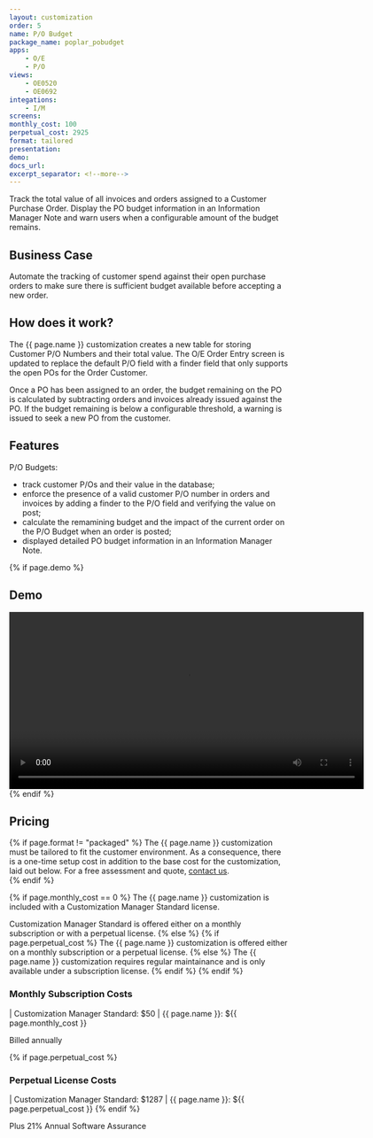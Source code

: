 ```yaml
---
layout: customization
order: 5
name: P/O Budget
package_name: poplar_pobudget
apps:
    - O/E
    - P/O
views:
    - OE0520
    - OE0692
integations:
    - I/M
screens:
monthly_cost: 100
perpetual_cost: 2925
format: tailored
presentation: 
demo: 
docs_url: 
excerpt_separator: <!--more-->
---
```


Track the total value of all invoices and orders assigned to a Customer
Purchase Order.  Display the PO budget information in an Information Manager
Note and warn users when a configurable amount of the budget remains.
<!--more-->

## Business Case

Automate the tracking of customer spend against their open purchase orders to
make sure there is sufficient budget available before accepting a new
order.

## How does it work?

The {{ page.name }} customization creates a new table for storing Customer
P/O Numbers and their total value.  The O/E Order Entry screen is updated
to replace the default P/O field with a finder field that only supports the
open POs for the Order Customer.

Once a PO has been assigned to an order, the budget remaining on the PO 
is calculated by subtracting orders and invoices already issued against the PO.
If the budget remaining is below a configurable threshold, a warning is issued
to seek a new PO from the customer.

## Features

P/O Budgets:

- track customer P/Os and their value in the database;
- enforce the presence of a valid customer P/O number in orders and invoices 
  by adding a finder to the P/O field and verifying the value on post;
- calculate the remamining budget and the impact of the current order on the 
  P/O Budget when an order is posted;
- displayed detailed PO budget information in an Information Manager Note.

{% if page.demo %}
## Demo

<video width="640" controls>
  <source src="{{ page.demo }}" type="video/mp4">
  Your browser doesn't support the video tag.
</video>
{% endif %}

## Pricing

{% if page.format != "packaged" %}
The {{ page.name }} customization must be tailored to fit the customer 
environment. As a consequence, there is a one-time setup cost in addition 
to the base cost for the customization, laid out below. For a free assessment
and quote,  <a href="mailto:chris@poplars.dev">contact us</a>.  
{% endif %}

{% if page.monthly_cost == 0 %}
The {{ page.name }} customization is included with a Customization Manager 
Standard license.  

Customization Manager Standard is offered either on a monthly 
subscription or with a perpetual license.
{% else %}
    {% if page.perpetual_cost %}
The {{ page.name }} customization is offered either on a monthly 
subscription or a perpetual license.
    {% else %}
The {{ page.name }} customization requires regular maintainance and is only
available under a subscription license.
    {% endif %}
{% endif %}

### Monthly Subscription Costs

| Customization Manager Standard: $50
| {{ page.name }}: ${{ page.monthly_cost }}

Billed annually

{% if page.perpetual_cost %}
### Perpetual License Costs

| Customization Manager Standard: $1287
| {{ page.name }}: ${{ page.perpetual_cost }}
{% endif %}

Plus 21% Annual Software Assurance
